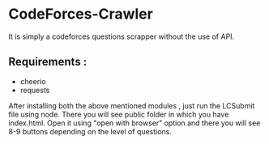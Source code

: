 # CodeForces-Crawler
It is simply a codeforces questions scrapper without the use of API. 

## Requirements :
 - cheerio
 - requests
 
 After installing both the above mentioned modules , just run the LCSubmit file using node. There you will see public folder in which you have index.html.
 Open it using "open with browser" option and there you will see 8-9 buttons depending on the level of questions.
